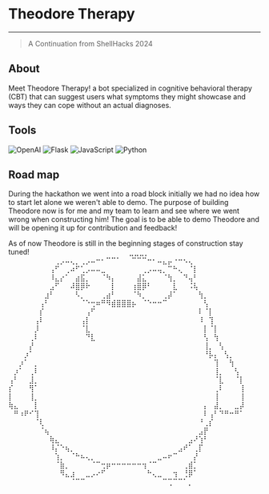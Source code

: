 # Theodore Therapy
***
> A Continuation from ShellHacks 2024

## About
Meet Theodore Therapy! a bot specialized in cognitive behavioral therapy (CBT) that can suggest users what symptoms they might showcase and ways they can cope without an actual diagnoses. 

## Tools

![OpenAI](https://a11ybadges.com/badge?logo=openai) ![Flask](https://a11ybadges.com/badge?logo=flask)
![JavaScript](https://a11ybadges.com/badge?logo=javascript) ![Python](https://a11ybadges.com/badge?logo=python)

## Road map
During the hackathon we went into a road block initially we had no idea how to start let alone we weren't able to demo. The purpose of building Theodore now is for me and my team to learn and see where we went wrong when constructing him!
The goal is to be able to demo Theodore and will be opening it up for contribution and feedback!

As of now Theodore is still in the beginning stages of construction stay tuned!
    ⠀⠀⠀⠀⠀⠀⠀⠀⠀⠀⠀⠀⠀⠀⠀⠀⠀⠀⠀⣀⣀⣀⡀⠀⠀⠀⠀⠀⠀⠀⠀⠀⠀⠀⠀⠀⠀⠀⠀⠀⠀⠀⠀⠀
⠀⠀⠀⠀⠀⠀⠀⠀⠀⢀⡠⠤⢄⡀⢀⡠⠤⠒⠂⠉⠉⠁⠀⠀⠉⠉⠉⠒⠂⠤⣄⡤⠐⠒⠢⢄⠀⠀⠀⠀⠀⠀⠀⠀⠀⠀
⠀⠀⠀⠀⠀⠀⠀⠀⢠⠋⠀⢀⠴⠋⢁⡠⠤⠤⣀⠀⠀⠀⠀⠀⠀⠀⢀⡠⠤⢤⡀⠉⠓⢄⠀⠈⡇⠀⠀⠀⠀⠀⠀⠀⠀⠀
⠀⠀⠀⠀⠀⠀⠀⠀⠸⣄⡔⠁⠀⣴⣯⡀⠀⠀⠈⠳⡄⠀⠀⠀⠀⣼⣅⠀⠀⠀⠈⢳⡀⠀⠙⢤⠃⠀⠀⠀⠀⠀⠀⠀⠀⠀
⠀⠀⠀⠀⠀⠀⠀⠀⣠⠋⠀⠀⠼⣿⡿⠗⠀⠀⠀⠀⡇⠀⠀⠀⢰⣿⡿⠃⠀⠀⠀⠀⣇⠀⠀⠨⢧⠀⠀⠀⠀⠀⠀⠀⠀⠀
⠀⠀⠀⠀⠀⠀⠀⣰⠃⠀⠀⠀⠀⠣⡀⠀⠀⠀⢀⣴⠃⠀⠀⠀⠈⠳⡀⠀⠀⠀⢀⡼⠁⠀⠀⠀⠀⢳⡀⠀⠀⠀⠀⠀⠀⠀
⠀⠀⠀⠀⠀⠀⢠⠃⠀⠀⠀⠀⠀⠀⠈⠑⢒⠶⠛⠻⣾⣿⣿⣿⡦⠀⠈⠑⠒⠒⠉⠀⠀⠀⠀⠀⠀⠀⢣⠀⠀⠀⠀⠀⠀⠀
⠀⠀⠀⠀⠀⠀⡎⠀⠀⠀⠀⠀⠀⠀⠀⢠⠋⠀⠀⠀⠀⠀⠀⠀⠀⠀⠀⠀⠀⠀⠀⠀⠀⠀⠀⠀⠀⠇⠈⡇⠀⠀⠀⠀⠀⠀
⠀⠀⠀⠀⠀⢠⠇⠀⠀⠀⠀⠀⠀⠀⢠⡇⠀⠀⠀⠀⠀⠀⠀⠀⠀⠀⠀⠀⠀⠀⠀⠀⠀⠀⠀⠀⠀⠸⠀⢹⠀⠀⠀⠀⠀⠀
⠀⠀⠀⠀⠀⡸⠀⠀⠀⠀⠀⠀⠀⠀⠈⣇⠀⠀⠀⠀⠀⠀⠀⠀⠀⠀⠀⠀⠀⠀⠀⠀⠀⠀⠀⠀⠀⠀⡇⠈⡇⠀⠀⠀⠀⠀
⠀⠀⠀⠀⢀⠇⠀⠀⠀⠀⠀⠀⠀⠀⠀⠙⣇⠀⠀⠀⠀⠀⠀⠀⠀⠀⠀⠀⠀⠀⠀⠀⠀⠀⠀⠀⠀⠀⢣⠀⢳⠀⠀⠀⠀⠀
⠀⠀⠀⠀⡜⠀⠀⠀⠀⠀⠀⠀⠀⠀⠀⠀⠀⠀⠀⠀⠀⠀⠀⠀⠀⠀⠀⠀⠀⠀⠀⠀⠀⠀⠀⠀⠀⠀⢸⡀⠀⢣⠀⠀⠀⠀
⠀⠀⠀⡰⠁⠀⠀⠀⠀⠀⠀⠀⠀⠀⠀⠀⠀⠀⠀⠀⠀⠀⠀⠀⠀⠀⠀⠀⠀⠀⠀⠀⠀⠀⠀⠀⠀⠀⠘⡧⡄⠀⢣⡀⠀⠀
⠀⠀⡰⠁⠀⡀⠀⠀⠀⠀⠀⠀⠀⠀⠀⠀⠀⠀⠀⠀⠀⠀⠀⠀⠀⠀⠀⠀⠀⠀⠀⠀⠀⠀⠀⠀⠀⠀⠀⠀⢹⠀⠀⢳⠀⠀
⠀⡰⠁⠀⢀⠇⠀⠀⠀⠀⠀⠀⠀⠀⠀⠀⠀⠀⠀⠀⠀⠀⠀⠀⠀⠀⠀⠀⠀⠀⠀⠀⠀⠀⠀⠀⠀⠀⠀⠀⢸⡀⠀⠀⢣⠀
⢠⠃⠀⠀⣸⡀⠀⠀⠀⠀⠀⠀⠀⠀⠀⠀⠀⠀⠀⠀⠀⠀⠀⠀⠀⠀⠀⠀⠀⠀⠀⠀⠀⠀⠀⠀⠀⠀⠀⠀⠈⣇⠀⠀⠈⡇
⡎⠀⠀⠀⢻⠁⠀⠀⠀⠀⠀⠀⠀⠀⠀⠀⠀⠀⠀⠀⠀⠀⠀⠀⠀⠀⠀⠀⠀⠀⠀⠀⠀⠀⠀⠀⠀⠀⠀⠀⢀⠇⠀⠀⠀⢸
⡇⠀⠀⠀⢸⡀⠀⠀⠀⠀⠀⠀⠀⠀⠀⠀⠀⠀⠀⠀⠀⠀⠀⠀⠀⠀⠀⠀⠀⠀⠀⠀⠀⠀⠀⠀⠀⠀⠀⠀⢸⠀⠀⠀⠀⢸
⢷⣄⠀⠀⠀⡇⠀⠀⠀⠀⠀⠀⠀⠀⠀⠀⠀⠀⠀⠀⠀⠀⠀⠀⠀⠀⠀⠀⠀⠀⠀⠀⠀⠀⠀⠀⠀⠀⡄⠀⣼⡀⠀⠀⣀⡼
⠀⠛⠰⠟⠊⢹⠀⠀⠀⠀⠀⠀⠀⠀⠀⠀⠀⠀⠀⠀⠀⠀⠀⠀⠀⠀⠀⠀⠀⠀⠀⠀⠀⠀⠀⠀⠀⠀⠇⢠⠃⠙⠛⠒⠛⠁
⠀⠀⠀⠀⠀⠈⢇⠀⠀⠀⠀⠀⠀⠀⠀⠀⠀⠀⠀⠀⠀⠀⠀⠀⠀⠀⠀⠀⠀⠀⠀⠀⠀⠀⠀⠀⠀⠘⢀⡎⠀⠀⠀⠀⠀⠀
⠀⠀⠀⠀⠀⠀⠈⢦⠀⠀⠀⠀⠀⠀⠀⠀⠀⠀⠀⠀⠀⠀⠀⠀⠀⠀⠀⠀⠀⠀⠀⠀⠀⠀⠀⠀⠀⣠⡟⠀⠀⠀⠀⠀⠀⠀
⠀⠀⠀⠀⠀⠀⠀⠀⢷⣄⠀⠀⠀⠀⠀⠀⠀⠀⠀⠀⠀⠀⠀⠀⠀⠀⠀⠀⠀⠀⠀⠀⠀⠀⠀⣠⠜⢱⠃⠀⠀⠀⠀⠀⠀⠀
⠀⠀⠀⠀⠀⠀⠀⠀⠸⡌⠑⢦⡀⠀⠀⠀⠀⠀⠀⠀⠀⠀⠀⠀⠀⠀⠀⠀⠀⠀⠀⠀⠀⣠⠞⠁⢀⡏⠀⠀⠀⠀⠀⠀⠀⠀
⠀⠀⠀⠀⠀⠀⠀⠀⠀⢱⡀⠀⠈⠓⠦⢄⡀⠀⠀⠀⠀⠀⠀⠀⠀⠀⠀⠀⠀⣀⠤⠖⠉⠀⠀⠀⡜⠀⠀⠀⠀⠀⠀⠀⠀⠀
⠀⠀⠀⠀⠀⠀⠀⠀⠀⠈⣷⡀⠀⠀⠀⠀⠈⠉⢒⡶⠒⠒⠒⠒⠒⠒⢲⠈⠉⠀⠀⠀⠀⠀⢀⣾⡁⠀⠀⠀⠀⠀⠀⠀⠀⠀
⠀⠀⠀⠀⠀⠀⠀⠀⠀⠀⠻⣄⣰⠀⠀⣀⡠⠔⠋⠀⠀⠀⠀⠀⠀⠀⠀⠓⢄⣀⠀⠀⢲⠀⢘⡿⠁⠀⠀⠀⠀⠀⠀⠀⠀⠀
⠀⠀⠀⠀⠀⠀⠀⠀⠀⠀⠀⠀⠈⠉⠉⠀⠀⠀⠀⠀⠀⠀⠀⠀⠀⠀⠀⠀⠀⠀⠉⢉⠉⠉⠁⡀⠀⠀⠀⠀⠀⠀⠀⠀⠀⠀
